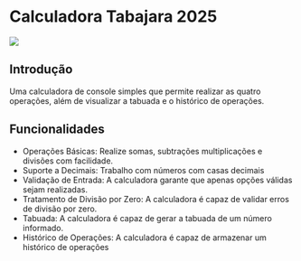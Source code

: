 # Calculadora Tabajara 2025

![](https://imgur.com/a/ZMCC6ES.gif)

## Introdução

Uma calculadora de console simples que permite realizar as quatro operações, além de visualizar a tabuada e o histórico de operações.

## Funcionalidades


- Operações Básicas: Realize somas, subtrações multiplicações e divisões com facilidade.
- Suporte a Decimais: Trabalho com números com casas decimais
- Validação de Entrada: A calculadora garante que apenas opções válidas sejam realizadas.
- Tratamento de Divisão por Zero: A calculadora é capaz de validar erros de divisão por zero.
- Tabuada: A calculadora é capaz de gerar a tabuada de um número informado.
- Histórico de Operações: A calculadora é capaz de armazenar um histórico de operações
